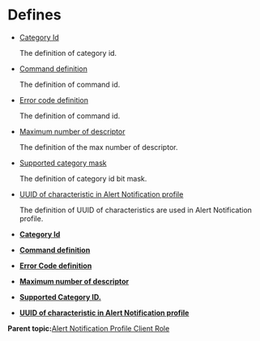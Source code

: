 # Defines

-   [Category Id](GUID-0B938EFE-3C65-4A9F-8AE7-6803552927F5.md)

    The definition of category id.

-   [Command definition](GUID-240EECF6-A12C-4740-8D3D-58A894447E78.md)

    The definition of command id.

-   [Error code definition](GUID-FCD9FB33-76F7-47F9-87FF-C19DF80C6059.md)

    The definition of command id.

-   [Maximum number of descriptor](GUID-4EF535CC-F5E9-484F-A6A2-B281191A5254.md)

    The definition of the max number of descriptor.

-   [Supported category mask](GUID-359AF83E-4883-483C-864C-8C627C5F4A85.md)

    The definition of category id bit mask.

-   [UUID of characteristic in Alert Notification profile](GUID-3734A779-8A0A-4E24-8306-6140738EDB71.md)

    The definition of UUID of characteristics are used in Alert Notification profile.


-   **[Category Id](GUID-0B938EFE-3C65-4A9F-8AE7-6803552927F5.md)**  

-   **[Command definition](GUID-240EECF6-A12C-4740-8D3D-58A894447E78.md)**  

-   **[Error Code definition](GUID-FCD9FB33-76F7-47F9-87FF-C19DF80C6059.md)**  

-   **[Maximum number of descriptor](GUID-4EF535CC-F5E9-484F-A6A2-B281191A5254.md)**  

-   **[Supported Category ID.](GUID-359AF83E-4883-483C-864C-8C627C5F4A85.md)**  

-   **[UUID of characteristic in Alert Notification profile](GUID-3734A779-8A0A-4E24-8306-6140738EDB71.md)**  


**Parent topic:**[Alert Notification Profile Client Role](GUID-7A9B41EC-97DD-46FE-B962-56939D6AB761.md)

